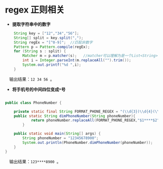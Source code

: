 # regex 正则相关  

* **提取字符串中的数字**  
```java
	String key = ["12","34","56"];
	String[] split = key.split(",");
	String regEx = "[^0-9]";  //匹配非数字
	Pattern p = Pattern.compile(regEx);
	for (String s : split) {
		Matcher m = p.matcher(s);   //matcher可以理解为是一个List<String>,里面是所匹配的结果集
		int i = Integer.parseInt(m.replaceAll("").trim());
		System.out.printf("%d ",i);
	}
```
&emsp;输出结果：`12 34 56 `。  
* **将手机号的中间四位变成`*`号** 
```java

public class PhoneNumber {

	private static final String FORMAT_PHONE_REGEX = "(\\d{3})\\d{4}(\\d{4})";
	public static String dimPhoneNumber(String phoneNumber){
            return phoneNumber.replaceAll(FORMAT_PHONE_REGEX,"$1****$2");
        }

	public static void main(String[] args) {
	    String phoneNumber = "12345678900";
	    System.out.println(PhoneNumber.dimPhoneNumber(phoneNumber));
	}
}
```  
&emsp;输出结果：`123****8900 `。
